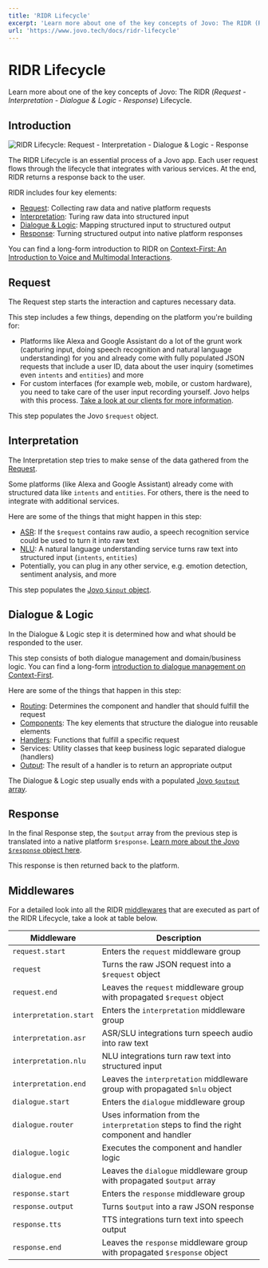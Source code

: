 ```yaml
---
title: 'RIDR Lifecycle'
excerpt: 'Learn more about one of the key concepts of Jovo: The RIDR (Request - Interpretation - Dialogue & Logic - Response) Lifecycle.'
url: 'https://www.jovo.tech/docs/ridr-lifecycle'
---
```


# RIDR Lifecycle

Learn more about one of the key concepts of Jovo: The RIDR (_Request - Interpretation - Dialogue & Logic - Response_) Lifecycle.

## Introduction

![RIDR Lifecycle: Request - Interpretation - Dialogue & Logic - Response](https://ghost.jovo.tech/content/images/2021/05/ridr-lifecycle-1.png)

The RIDR Lifecycle is an essential process of a Jovo app. Each user request flows through the lifecycle that integrates with various services. At the end, RIDR returns a response back to the user.

RIDR includes four key elements:

- [Request](#request): Collecting raw data and native platform requests
- [Interpretation](#interpretation): Turing raw data into structured input
- [Dialogue & Logic](#dialogue--logic): Mapping structured input to structured output
- [Response](#response): Turning structured output into native platform responses

You can find a long-form introduction to RIDR on [Context-First: An Introduction to Voice and Multimodal Interactions](https://www.context-first.com/introduction-voice-multimodal-interactions/).

## Request

The Request step starts the interaction and captures necessary data.

This step includes a few things, depending on the platform you're building for:

- Platforms like Alexa and Google Assistant do a lot of the grunt work (capturing input, doing speech recognition and natural language understanding) for you and already come with fully populated JSON requests that include a user ID, data about the user inquiry (sometimes even `intents` and `entities`) and more
- For custom interfaces (for example web, mobile, or custom hardware), you need to take care of the user input recording yourself. Jovo helps with this process. [Take a look at our clients for more information](https://www.jovo.tech/marketplace/tag/clients).

This step populates the Jovo `$request` object.

## Interpretation

The Interpretation step tries to make sense of the data gathered from the [Request](#request).

Some platforms (like Alexa and Google Assistant) already come with structured data like `intents` and `entities`. For others, there is the need to integrate with additional services.

Here are some of the things that might happen in this step:

- [ASR](https://www.jovo.tech/marketplace/tag/asr): If the `$request` contains raw audio, a speech recognition service could be used to turn it into raw text
- [NLU](./nlu.md): A natural language understanding service turns raw text into structured input (`intents`, `entities`)
- Potentially, you can plug in any other service, e.g. emotion detection, sentiment analysis, and more

This step populates the [Jovo `$input` object](./input.md).

## Dialogue & Logic

In the Dialogue & Logic step it is determined how and what should be responded to the user.

This step consists of both dialogue management and domain/business logic. You can find a long-form [introduction to dialogue management on Context-First](https://www.context-first.com/dialogue-management-introduction/).

Here are some of the things that happen in this step:

- [Routing](./routing.md): Determines the component and handler that should fulfill the request
- [Components](./components.md): The key elements that structure the dialogue into reusable elements
- [Handlers](./handlers.md): Functions that fulfill a specific request
- Services: Utility classes that keep business logic separated dialogue (handlers)
- [Output](./output.md): The result of a handler is to return an appropriate output

The Dialogue & Logic step usually ends with a populated [Jovo `$output` array](./output.md).

## Response

In the final Response step, the `$output` array from the previous step is translated into a native platform `$response`. [Learn more about the Jovo `$response` object here](https://www.jovo.tech/docs/response).

This response is then returned back to the platform.

## Middlewares

For a detailed look into all the RIDR [middlewares](./middlewares.md) that are executed as part of the RIDR Lifecycle, take a look at table below.

| Middleware             | Description                                                                              |
| ---------------------- | ---------------------------------------------------------------------------------------- |
| `request.start`        | Enters the `request` middleware group                                                    |
| `request`              | Turns the raw JSON request into a `$request` object                                      |
| `request.end`          | Leaves the `request` middleware group with propagated `$request` object                  |
| `interpretation.start` | Enters the `interpretation` middleware group                                             |
| `interpretation.asr`   | ASR/SLU integrations turn speech audio into raw text                                     |
| `interpretation.nlu`   | NLU integrations turn raw text into structured input                                     |
| `interpretation.end`   | Leaves the `interpretation` middleware group with propagated `$nlu` object               |
| `dialogue.start`       | Enters the `dialogue` middleware group                                                   |
| `dialogue.router`      | Uses information from the `interpretation` steps to find the right component and handler |
| `dialogue.logic`       | Executes the component and handler logic                                                 |
| `dialogue.end`         | Leaves the `dialogue` middleware group with propagated `$output` array                   |
| `response.start`       | Enters the `response` middleware group                                                   |
| `response.output`      | Turns `$output` into a raw JSON response                                                 |
| `response.tts`         | TTS integrations turn text into speech output                                            |
| `response.end`         | Leaves the `response` middleware group with propagated `$response` object                |
